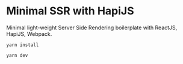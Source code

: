 # Minimal SSR with HapiJS

Minimal light-weight Server Side Rendering boilerplate with ReactJS, HapiJS, Webpack. 


```
yarn install

yarn dev


```

